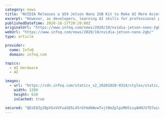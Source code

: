 ```yaml
---
category: news
title: "NVIDIA Releases a $59 Jetson Nano 2GB Kit to Make AI More Accessible to Developers"
excerpt: "However, as developers, learning AI skills for professional programming has been difficult. The barrier is the GPU. Most deep learning algorithms and frameworks are designed to run on the GPU."
publishedDateTime: 2020-10-17T20:28:00Z
originalUrl: "https://www.infoq.com/news/2020/10/nvidia-jetson-nano-2gb/"
webUrl: "https://www.infoq.com/news/2020/10/nvidia-jetson-nano-2gb/"
type: article

provider:
  name: InfoQ
  domain: infoq.com

topics:
  - AI Hardware
  - AI

images:
  - url: "https://cdn.infoq.com/statics_s2_20201020-0324/styles/static/images/logo/logo-big.jpg"
    width: 1200
    height: 630
    isCached: true

secured: "QDzE8ZyZ8pVGxVVFuaSD5L45rGYmd6WvwTxjtBeZplpzMH5iuyAHHJV7D7wietitI0sw4u26tDwqQHeMTmtxh8N/KcnuRVsM7JVQ4awo6xKS5WlJnPaLiqv75HX3AZ+YH4JnVjKraH17rEHkp1lxXKimaeX62pvOIoJm9dkMTwFjsyJE661+SncwWC0I8KLMc+m3XMU020QFDg/yvLsSCQut+FC9Py55ZtkUaqXei+kTpX3wjOH224Ko/4wlFGR7aiajak8txeOkqmmQOf9EScXcMClV6eSE/JY41qaBRbMeKPLqob3/jA1HIu4XqLQZShtoYZSeGfFtD3rWT4zCFbc2en4Q65Df+xO4qraUVXY=;YZchI04UhgDfaKm1SUooRA=="
---
```


